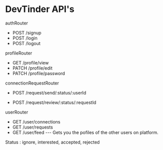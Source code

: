 # DevTinder API's

authRouter

- POST /signup
- POST /login
- POST /logout

profileRouter

- GET /profile/view
- PATCH /profile/edit
- PATCH /profile/password

connectionRequestRouter

- POST /request/send/:status/:userId

- POST /request/review/:status/:requestId

userRouter

- GET /user/connections
- GET /user/requests
- GET /user/feed --- Gets you the pofiles of the other users on platform.

Status : ignore, interested, accepted, rejected
